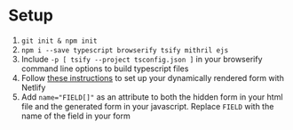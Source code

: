 # Setup
1. `git init & npm init`
2. `npm i --save typescript browserify tsify mithril ejs`
3. Include `-p [ tsify --project tsconfig.json ]` in your browserify command line options to build typescript files
4. Follow [these instructions](https://docs.netlify.com/forms/setup/#work-with-javascript-rendered-forms) to set up your dynamically rendered form with Netlify
5. Add `name="FIELD[]"` as an attribute to both the hidden form in your html file and the generated form in your javascript. Replace `FIELD` with the name of the field in your form
